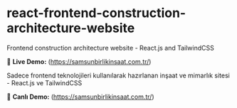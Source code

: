 # react-frontend-construction-architecture-website
Frontend construction architecture website - React.js and TailwindCSS

📍 **Live Demo:** (https://samsunbirlikinsaat.com.tr/)

Sadece frontend teknolojileri kullanılarak hazırlanan inşaat ve mimarlık sitesi - React.js ve TailwindCSS

📍 **Canlı Demo:** (https://samsunbirlikinsaat.com.tr/)
